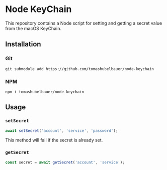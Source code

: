 # Node KeyChain

This repository contains a Node script for setting and getting a secret value
from the macOS KeyChain.

## Installation

### Git

`git submodule add https://github.com/tomashubelbauer/node-keychain`

### NPM

`npm i tomashubelbauer/node-keychain`

## Usage

### `setSecret`

```js
await setSecret('account', 'service', 'password');
```

This method will fail if the secret is already set.

### `getSecret`

```js
const secret = await getSecret('account', 'service');
```
